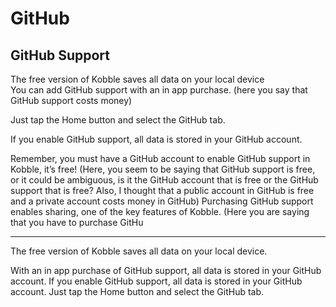 # GitHub
## GitHub Support

The free version of Kobble saves all data on your local device   
You can add GitHub support with an in app purchase. (here you say that GitHub support costs money)

Just tap the Home button and select the GitHub tab.

If you enable GitHub support, all data is stored in your GitHub account.

Remember, you must have a GitHub account to enable GitHub support in Kobble, it’s free! (Here, you seem to be saying that GitHub support is free, or it could be ambiguous, is it the GitHub account that is free or the GitHub support that is free? Also, I thought that a public account in GitHub is free and a private account costs money in GitHub)
Purchasing GitHub support enables sharing, one of the key features of Kobble. (Here you are saying that you have to purchase GitHu

***

The free version of Kobble saves all data on your local device. 

With an in app purchase of GitHub support, all data is stored in your GitHub account. If you enable GitHub support, all data is stored in your GitHub account. Just tap the Home button and select the GitHub tab.